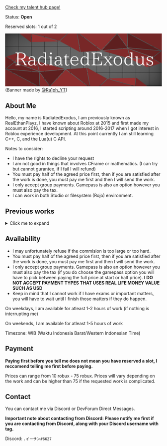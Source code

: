 [Check my talent hub page!](https://talent.roblox.com/creators/124648395)

Status: **Open**

Reserved slots: 1 out of 2

![Untitled240_20210912204736|690x233, 75%](https://raw.githubusercontent.com/RealEthanPlayzDev/RealEthanPlayzDev/main/RobloxPortfolioAssets/BannerV1.png)
(Banner made by [@Ra1ph_YT](https://www.roblox.com/users/813606512/profile))

## About Me
Hello, my name is RadiatedExodus, I am previously known as RealEthanPlayz, I have known about Roblox at 2015 and first made my account at 2016, I started scripting around 2016-2017 when I got interest in Roblox experience development. At this point currently I am still learning C++, C, and the Lua(u) C API.

Notes to consider:
+ I have the rights to decline your request
+ I am not good in things that involves CFrame or mathematics. (I can try but cannot gurantee, if I fail I will refund)
+ You must pay half of the agreed price first, then if you are satisfied after the work is done, you must pay me first and then I will send the work.
+ I only accept group payments. Gamepass is also an option however you must also pay the tax.
+ I can work in both Studio or filesystem (Rojo) environment.

## Previous works
<details>
<summary>Click me to expand</summary>
<details>
<summary>Meta Script Builder</summary>

Experience link: https://www.roblox.com/games/6588310761/

Meta Script Builder is a experience similar to others like Void Script Builder, it features:
+ Sandboxed script execution environment (albeit I admit it does need some work)
+ Output capturing (does not capture external required modules)
+ Execution on both serverside and clientside
+ Anti-destructible gui, other players cannot easily make the experience unusable by deleting the in-experience gui or such

![image|635x500, 75%](https://raw.githubusercontent.com/RealEthanPlayzDev/RealEthanPlayzDev/main/RobloxPortfolioAssets/MSB_ScriptEditor.png)

![image|642x500, 75%](https://raw.githubusercontent.com/RealEthanPlayzDev/RealEthanPlayzDev/main/RobloxPortfolioAssets/MSB_Output.png)

![image|640x500, 75%](https://raw.githubusercontent.com/RealEthanPlayzDev/RealEthanPlayzDev/main/RobloxPortfolioAssets/MSB_ScriptHub.png)
</details>

<details>
<summary>Maze Generation</summary>

Experience link: https://www.roblox.com/games/7425009431/

Maze Generation is a game about mazes with no exit, the maze is different for every server as it generates a new maze everytime a server starts. This experience is also based on a [open-source community module](https://devforum.roblox.com/t/dungeon-generation-a-procedural-generation-guide/342413)

![image|690x352, 75%](https://raw.githubusercontent.com/RealEthanPlayzDev/RealEthanPlayzDev/main/RobloxPortfolioAssets/MazeGeneration_1.jpeg)

![image|690x353, 75%](https://raw.githubusercontent.com/RealEthanPlayzDev/RealEthanPlayzDev/main/RobloxPortfolioAssets/MazeGeneration_2.jpeg)
</details>

<details>
<summary>BloxExecutor (private)</summary>
BloxExecutor is a private serverside executor that I personally use in script builders, albeit I will not list the features as the work itself is private, it does offer a lot of features that are normally not available at free ss require executors that you can find on YouTube.

![image|690x475, 75%](https://raw.githubusercontent.com/RealEthanPlayzDev/RealEthanPlayzDev/main/RobloxPortfolioAssets/BEv3.png)

However, the first version of the executor is open-sourced and available (please keep in mind my code style has changed a lot from when I made it the first time)
https://github.com/RealEthanPlayzDev/BEv1
</details>

<details>
<summary>The Fun Mayhem: Legacy Mayhem</summary>

Experience link: https://www.roblox.com/games/5648964782/

The game's original release date: April 13 2020 (the experience link above does not match the original release date because [it got banned once](https://www.roblox.com/games/4893304290/) due to something I had implemented, this is also where I learned a lot of things about scripting, the experience is more like a hangout place for me and my friends (as we do not know what to play these days at Roblox), however it is long abandoned, a rewrite is currently being done inplace albeit I have been slacking off lately.
</details>

<details>
<summary>DeviceInfo</summary>

See [this DevForum thread](https://devforum.roblox.com/t/device-info-module-to-detect-devices-platform-type-etc/716491) for more info (yes it was made on a different account)

</details>

<details>
<summary>Open CCTV System</summary>

YouTube video showcase link (keep in mind video is unlisted): https://www.youtube.com/watch?v=C5zyHO_898c

Model link: https://www.roblox.com/library/5203538739/Open-CCTV-System

This was a CCTV system I designed myself, when making this back then I tried avoiding bad practices (using events instead of loops, etc)
</details>

<details>
<summary>get whatsapp car drip-ed</summary>

https://www.youtube.com/watch?v=0_N1rnO80Nc

I'm ashamed for providing this aswell, but it's way too notable so here we go...
This was based on the "WhatsApp car drip meme", so I decided to make this, and then only to found out that there was a similar script and I got atleast 2 hate comments saying that I copied this...

Extra credits:
[@Ra1ph_YT](https://www.roblox.com/users/813606512/profile) - Providing the car in the script (he is also my friend)

Extra notes:
- The script is not designed for trolling public servers in script builders, it's intention is not to be abused to ruin other's fun at a experience, that is why I never shared the source of the script.
</details>

<details>
<summary>Rblx-LibUsefulUtility</summary>

https://github.com/RealEthanPlayzDev/Rblx-LibUsefulUtil

The project utilizes Rojo.

LibUsefulUtility has various of useful libraries I made myself. Albeit it hasn't been updated for a while.

</details>

<details>
<summary>Meteorium</summary>

GitHub repository link: https://github.com/RealEthanPlayzDev/Meteorium/

Meteorium is a Discord bot written in JavaScript using discord.js

</details>

<details>
<summary>RigConverter</summary>

GitHub repository: https://github.com/RealEthanPlayzDev/RigConverter

This is a Roblox module to convert a player's character appearence between R6 and R15, 2 notable implementation notes it that for thr R15 conversion, it uses ``Players:CreateHumanoidModelFromUserId()`` so this is essentially the exact same default R15 character of the player's character appearence and they also retain animations, and things such as humanoid health regeneration, walking/jumping sounds, ability to jump are restored.

</details>

<details>
<summary>StarGenerator</summary>

GitHub repository: https://github.com/RealEthanPlayzDev/StarGenerator

An (unefficient) module for generating stars on a set of Vector3(s)/number(s) and a set of colors.

</details>
</details>

## Availability
+ I may unfortunately refuse if the commision is too large or too hard.
+ You must pay half of the agreed price first, then if you are satisfied after the work is done, you must pay me first and then I will send the work.
+ I only accept group payments. Gamepass is also an option however you must also pay the tax (if you do choose the gamepass option you will have to pick between paying the full price at start or half price). **I DO NOT ACCEPT PAYMENT TYPES THAT USES REAL LIFE MONEY VALUE SUCH AS USD**
+ Keep in mind that I cannot work if I have exams or important matters, you will have to wait until I finish those matters if they do happen.

On weekdays, I am available for atleast 1-2 hours of work (if nothing is interrupting me)

On weekends, I am available for atleast 1-5 hours of work

Timezone: WIB (Waktu Indonesia Barat/Western Indonesian Time)

## Payment
**Paying first before you tell me does not mean you have reserved a slot, I reccomend telling me first before paying.**

Prices can range from 10 robux - 75 robux. Prices will vary depending on the work and can be higher than 75 if the requested work is complicated.

## Contact
You can contact me via Discord or DevForum Direct Messages.

**Important note about contacting from Discord: Please notify me first if you are contacting from Discord, along with your Discord username with tag.**

Discord: ```.イーサン#6627```